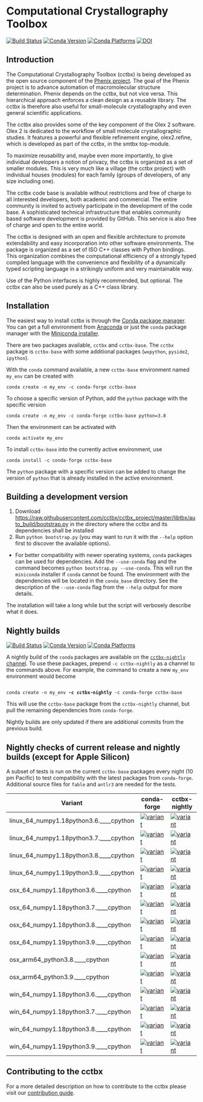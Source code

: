 # Computational Crystallography Toolbox
[![Build Status](https://dev.azure.com/cctbx/cctbx_project/_apis/build/status/Updates/Update%20build%20cache?branchName=master)](https://dev.azure.com/cctbx/cctbx_project/_build/latest?definitionId=8&branchName=master) [![Conda Version](https://img.shields.io/conda/vn/conda-forge/cctbx-base.svg)](https://anaconda.org/conda-forge/cctbx-base) [![Conda Platforms](https://anaconda.org/conda-forge/cctbx-base/badges/platforms.svg)](https://anaconda.org/conda-forge/cctbx-base) [![DOI](https://img.shields.io/badge/DOI-10.1107/S0021889801017824-blue.svg)](https://doi.org/10.1107/S0021889801017824)

## Introduction

The Computational Crystallography Toolbox (cctbx) is being developed as the open source component of the [Phenix project](https://phenix-online.org). The goal of the Phenix project is to advance automation of macromolecular structure determination. Phenix depends on the cctbx, but not vice versa. This hierarchical approach enforces a clean design as a reusable library. The cctbx is therefore also useful for small-molecule crystallography and even general scientific applications.

The cctbx also provides some of the key component of the Olex 2 software. Olex 2 is dedicated to the workflow of small molecule crystallographic studies. It features a powerful and flexible refinement engine, olex2.refine, which is developed as part of the cctbx,
in the smtbx top-module.

To maximize reusability and, maybe even more importantly, to give individual developers a notion of privacy, the cctbx is organized as a set of smaller modules. This is very much like a village (the cctbx project) with individual houses (modules) for each family (groups of developers, of any size including one).

The cctbx code base is available without restrictions and free of charge to all interested developers, both academic and commercial. The entire community is invited to actively participate in the development of the code base. A sophisticated technical infrastructure that enables community based software development is provided by GitHub. This service is also free of charge and open to the entire world.

The cctbx is designed with an open and flexible architecture to promote extendability and easy incorporation into other software environments. The package is organized as a set of ISO C++ classes with Python bindings. This organization combines the computational efficiency of a strongly typed compiled language with the convenience and flexibility of a dynamically typed scripting language in a strikingly uniform and very maintainable way.

Use of the Python interfaces is highly recommended, but optional. The cctbx can also be used purely as a C++ class library.

## Installation

The easiest way to install cctbx is through the [Conda package manager](https://docs.conda.io/en/latest/). You can get a full environment from [Anaconda](https://www.anaconda.com) or just the `conda` package manager with the [Miniconda installer](https://docs.conda.io/en/latest/miniconda.html).

There are two packages available, `cctbx` and `cctbx-base`. The `cctbx` package is `cctbx-base` with some additional packages (`wxpython`, `pyside2`, `ipython`).

With the `conda` command available, a new `cctbx-base` environment named `my_env` can be created with
```
conda create -n my_env -c conda-forge cctbx-base
```
To choose a specific version of Python, add the `python` package with the specific version
```
conda create -n my_env -c conda-forge cctbx-base python=3.8
```
Then the environment can be activated with
```
conda activate my_env
```

To install `cctbx-base` into the currently active environment, use
```
conda install -c conda-forge cctbx-base
```
The `python` package with a specific version can be added to change the version of `python` that is already installed in the active environment.

## Building a development version

1. Download https://raw.githubusercontent.com/cctbx/cctbx_project/master/libtbx/auto_build/bootstrap.py in the directory where the cctbx and its dependencies shall be installed
2. Run `python bootstrap.py` (you may want to run it with the `--help` option first to discover the available options).
  - For better compatibility with newer operating systems, `conda` packages can be used for dependencies. Add the `--use-conda` flag and the command becomes `python bootstrap.py --use-conda`. This will run the `miniconda` installer if `conda` cannot be found. The environment with the dependencies will be located in the `conda_base` directory. See the description of the `--use-conda` flag from the `--help` output for more details.

The installation will take a long while but the script will verbosely describe what it does.

## Nightly builds
 [![Build Status](https://dev.azure.com/cctbx-release/feedstock-builds/_apis/build/status/nightly-feedstock?branchName=master)](https://dev.azure.com/cctbx-release/feedstock-builds/_build/latest?definitionId=5&branchName=master) [![Conda Version](https://img.shields.io/conda/vn/cctbx-nightly/cctbx-base.svg)](https://anaconda.org/cctbx-nightly/cctbx-base) [![Conda Platforms](https://anaconda.org/cctbx-nightly/cctbx-base/badges/platforms.svg)](https://anaconda.org/cctbx-nightly/cctbx-base)

A nightly build of the `conda` packages are available on the [`cctbx-nightly` channel](https://anaconda.org/cctbx-nightly/repo). To use these packages, prepend `-c cctbx-nightly` as a channel to the commands above. For example, the command to create a new `my_env` environment would become
<pre><code>
conda create -n my_env <b>-c cctbx-nightly</b> -c conda-forge cctbx-base
</code></pre>
This will use the `cctbx-base` package from the `cctbx-nightly` channel, but pull the remaining dependencies from `conda-forge`.

Nightly builds are only updated if there are additional commits from the previous build.

## Nightly checks of current release and nightly builds (except for Apple Silicon)

A subset of tests is run on the current `cctbx-base` packages every night (10 pm Pacific) to test compatibility with the latest packages from `conda-forge`. Additional source files for `fable` and `antlr3` are needed for the tests.

<table>
  <thead><tr><th>Variant</th><th>conda-forge</th><th>cctbx-nightly</th></tr></thead>
  <tbody><tr>
      <td>linux_64_numpy1.18python3.6.____cpython</td>
      <td>
        <a href="https://dev.azure.com/cctbx-release/cctbx/_build/latest?definitionId=2&branchName=master">
          <img src="https://dev.azure.com/cctbx-release/cctbx/_apis/build/status/test%20conda-forge?branchName=master&jobName=linux_64&configuration=linux_64%20python3.6" alt="variant">
        </a>
      </td>
      <td>
        <a href="https://dev.azure.com/cctbx-release/cctbx/_build/latest?definitionId=6&branchName=master">
          <img src="https://dev.azure.com/cctbx-release/cctbx/_apis/build/status/test%20cctbx-nightly?branchName=master&jobName=linux_64&configuration=linux_64%20python3.6" alt="variant">
        </a>
      </td>
    </tr><tr>
      <td>linux_64_numpy1.18python3.7.____cpython</td>
      <td>
        <a href="https://dev.azure.com/cctbx-release/cctbx/_build/latest?definitionId=2&branchName=master">
          <img src="https://dev.azure.com/cctbx-release/cctbx/_apis/build/status/test%20conda-forge?&branchName=master&jobName=linux_64&configuration=linux_64%20python3.7" alt="variant">
        </a>
      </td>
      <td>
        <a href="https://dev.azure.com/cctbx-release/cctbx/_build/latest?definitionId=6&branchName=master">
          <img src="https://dev.azure.com/cctbx-release/cctbx/_apis/build/status/test%20cctbx-nightly?&branchName=master&jobName=linux_64&configuration=linux_64%20python3.7" alt="variant">
        </a>
      </td>
    </tr><tr>
      <td>linux_64_numpy1.18python3.8.____cpython</td>
      <td>
        <a href="https://dev.azure.com/cctbx-release/cctbx/_build/latest?definitionId=2&branchName=master">
          <img src="https://dev.azure.com/cctbx-release/cctbx/_apis/build/status/test%20conda-forge?branchName=master&jobName=linux_64&configuration=linux_64%20python3.8" alt="variant">
        </a>
      </td>
      <td>
        <a href="https://dev.azure.com/cctbx-release/cctbx/_build/latest?definitionId=6&branchName=master">
          <img src="https://dev.azure.com/cctbx-release/cctbx/_apis/build/status/test%20cctbx-nightly?branchName=master&jobName=linux_64&configuration=linux_64%20python3.8" alt="variant">
        </a>
      </td>
    </tr><tr>
      <td>linux_64_numpy1.19python3.9.____cpython</td>
      <td>
        <a href="https://dev.azure.com/cctbx-release/cctbx/_build/latest?definitionId=2&branchName=master">
          <img src="https://dev.azure.com/cctbx-release/cctbx/_apis/build/status/test%20conda-forge?branchName=master&jobName=linux_64&configuration=linux_64%20python3.9" alt="variant">
        </a>
      </td>
      <td>
        <a href="https://dev.azure.com/cctbx-release/cctbx/_build/latest?definitionId=6&branchName=master">
          <img src="https://dev.azure.com/cctbx-release/cctbx/_apis/build/status/test%20cctbx-nightly?branchName=master&jobName=linux_64&configuration=linux_64%20python3.9" alt="variant">
        </a>
      </td>
    </tr><tr>
      <td>osx_64_numpy1.18python3.6.____cpython</td>
      <td>
        <a href="https://dev.azure.com/cctbx-release/cctbx/_build/latest?definitionId=2&branchName=master">
          <img src="https://dev.azure.com/cctbx-release/cctbx/_apis/build/status/test%20conda-forge?branchName=master&jobName=osx_64&configuration=osx_64%20python3.6" alt="variant">
        </a>
      </td>
      <td>
        <a href="https://dev.azure.com/cctbx-release/cctbx/_build/latest?definitionId=6&branchName=master">
          <img src="https://dev.azure.com/cctbx-release/cctbx/_apis/build/status/test%20cctbx-nightly?branchName=master&jobName=osx_64&configuration=osx_64%20python3.6" alt="variant">
        </a>
      </td>
    </tr><tr>
      <td>osx_64_numpy1.18python3.7.____cpython</td>
      <td>
        <a href="https://dev.azure.com/cctbx-release/cctbx/_build/latest?definitionId=2&branchName=master">
          <img src="https://dev.azure.com/cctbx-release/cctbx/_apis/build/status/test%20conda-forge?branchName=master&jobName=osx_64&configuration=osx_64%20python3.7" alt="variant">
        </a>
      </td>
      <td>
        <a href="https://dev.azure.com/cctbx-release/cctbx/_build/latest?definitionId=6&branchName=master">
          <img src="https://dev.azure.com/cctbx-release/cctbx/_apis/build/status/test%20cctbx-nightly?branchName=master&jobName=osx_64&configuration=osx_64%20python3.7" alt="variant">
        </a>
      </td>
    </tr><tr>
      <td>osx_64_numpy1.18python3.8.____cpython</td>
      <td>
        <a href="https://dev.azure.com/cctbx-release/cctbx/_build/latest?definitionId=2&branchName=master">
          <img src="https://dev.azure.com/cctbx-release/cctbx/_apis/build/status/test%20conda-forge?branchName=master&jobName=osx_64&configuration=osx_64%20python3.8" alt="variant">
        </a>
      </td>
      <td>
        <a href="https://dev.azure.com/cctbx-release/cctbx/_build/latest?definitionId=6&branchName=master">
          <img src="https://dev.azure.com/cctbx-release/cctbx/_apis/build/status/test%20cctbx-nightly?branchName=master&jobName=osx_64&configuration=osx_64%20python3.8" alt="variant">
        </a>
      </td>
    </tr><tr>
      <td>osx_64_numpy1.19python3.9.____cpython</td>
      <td>
        <a href="https://dev.azure.com/cctbx-release/cctbx/_build/latest?definitionId=2&branchName=master">
          <img src="https://dev.azure.com/cctbx-release/cctbx/_apis/build/status/test%20conda-forge?branchName=master&jobName=osx_64&configuration=osx_64%20python3.9" alt="variant">
        </a>
      </td>
      <td>
        <a href="https://dev.azure.com/cctbx-release/cctbx/_build/latest?definitionId=6&branchName=master">
          <img src="https://dev.azure.com/cctbx-release/cctbx/_apis/build/status/test%20cctbx-nightly?branchName=master&jobName=osx_64&configuration=osx_64%20python3.9" alt="variant">
        </a>
      </td>
    </tr><tr>
      <td>osx_arm64_python3.8.____cpython</td>
      <td>
        <a href="https://dev.azure.com/conda-forge/feedstock-builds/_build/latest?definitionId=10784&branchName=master">
          <img src="https://dev.azure.com/conda-forge/feedstock-builds/_apis/build/status/cctbx-base-feedstock?branchName=master&jobName=osx&configuration=osx_arm64_python3.8.____cpython" alt="variant">
        </a>
      </td>
      <td>
        <a href="https://dev.azure.com/cctbx-release/feedstock-builds/_build/latest?definitionId=5&branchName=master">
          <img src="https://dev.azure.com/cctbx-release/feedstock-builds/_apis/build/status/cctbx.nightly-feedstock?branchName=master&jobName=osx&configuration=osx_arm64_python3.8.____cpython" alt="variant">
        </a>
      </td>
    </tr><tr>
      <td>osx_arm64_python3.9.____cpython</td>
      <td>
        <a href="https://dev.azure.com/conda-forge/feedstock-builds/_build/latest?definitionId=10784&branchName=master">
          <img src="https://dev.azure.com/conda-forge/feedstock-builds/_apis/build/status/cctbx-base-feedstock?branchName=master&jobName=osx&configuration=osx_arm64_python3.9.____cpython" alt="variant">
        </a>
      </td>
      <td>
        <a href="https://dev.azure.com/cctbx-release/feedstock-builds/_build/latest?definitionId=5&branchName=master">
          <img src="https://dev.azure.com/cctbx-release/feedstock-builds/_apis/build/status/cctbx.nightly-feedstock?branchName=master&jobName=osx&configuration=osx_arm64_python3.9.____cpython" alt="variant">
        </a>
      </td>
    </tr><tr>
      <td>win_64_numpy1.18python3.6.____cpython</td>
      <td>
        <a href="https://dev.azure.com/cctbx-release/cctbx/_build/latest?definitionId=2&branchName=master">
          <img src="https://dev.azure.com/cctbx-release/cctbx/_apis/build/status/test%20conda-forge?branchName=master&jobName=win_64&configuration=win_64%20python3.6" alt="variant">
        </a>
      </td>
      <td>
        <a href="https://dev.azure.com/cctbx-release/cctbx/_build/latest?definitionId=6&branchName=master">
          <img src="https://dev.azure.com/cctbx-release/cctbx/_apis/build/status/test%20cctbx-nightly?branchName=master&jobName=win_64&configuration=win_64%20python3.6" alt="variant">
        </a>
      </td>
    </tr><tr>
      <td>win_64_numpy1.18python3.7.____cpython</td>
      <td>
        <a href="https://dev.azure.com/cctbx-release/cctbx/_build/latest?definitionId=2&branchName=master">
          <img src="https://dev.azure.com/cctbx-release/cctbx/_apis/build/status/test%20conda-forge?branchName=master&jobName=win_64&configuration=win_64%20python3.7" alt="variant">
        </a>
      </td>
      <td>
        <a href="https://dev.azure.com/cctbx-release/cctbx/_build/latest?definitionId=6&branchName=master">
          <img src="https://dev.azure.com/cctbx-release/cctbx/_apis/build/status/test%20cctbx-nightly?branchName=master&jobName=win_64&configuration=win_64%20python3.7" alt="variant">
        </a>
      </td>
    </tr><tr>
      <td>win_64_numpy1.18python3.8.____cpython</td>
      <td>
        <a href="https://dev.azure.com/cctbx-release/cctbx/_build/latest?definitionId=2&branchName=master">
          <img src="https://dev.azure.com/cctbx-release/cctbx/_apis/build/status/test%20conda-forge?branchName=master&jobName=win_64&configuration=win_64%20python3.8" alt="variant">
        </a>
      </td>
      <td>
        <a href="https://dev.azure.com/cctbx-release/cctbx/_build/latest?definitionId=6&branchName=master">
          <img src="https://dev.azure.com/cctbx-release/cctbx/_apis/build/status/test%20cctbx-nightly?branchName=master&jobName=win_64&configuration=win_64%20python3.8" alt="variant">
        </a>
      </td>
    </tr><tr>
      <td>win_64_numpy1.19python3.9.____cpython</td>
      <td>
        <a href="https://dev.azure.com/cctbx-release/cctbx/_build/latest?definitionId=2&branchName=master">
          <img src="https://dev.azure.com/cctbx-release/cctbx/_apis/build/status/test%20conda-forge?branchName=master&jobName=win_64&configuration=win_64%20python3.9" alt="variant">
        </a>
      </td>
      <td>
        <a href="https://dev.azure.com/cctbx-release/cctbx/_build/latest?definitionId=6&branchName=master">
          <img src="https://dev.azure.com/cctbx-release/cctbx/_apis/build/status/test%20cctbx-nightly?branchName=master&jobName=win_64&configuration=win_64%20python3.9" alt="variant">
        </a>
      </td>
    </tr>
  </tbody>
</table>


## Contributing to the cctbx

For a more detailed description on how to contribute to the cctbx please visit our [contribution guide](https://github.com/cctbx/cctbx_project/blob/master/CONTRIBUTING.md).
